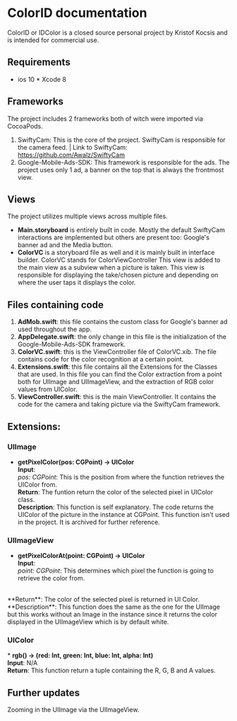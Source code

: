 # ColorID documentation

ColorID or IDColor is a closed source personal project by Kristof Kocsis and is intended for commercial use.

## Requirements
* ios 10
* Xcode 8

## Frameworks
The project includes 2 frameworks both of witch were imported via CocoaPods.
1.  SwiftyCam: This is the core of the project. SwiftyCam is responsible for the camera feed. | Link to SwiftyCam: https://github.com/Awalz/SwiftyCam
2. Google-Mobile-Ads-SDK: This framework is responsible for the ads. The project uses only 1 ad, a banner on the top that is always the frontmost view.

## Views
The project utilizes multiple views across multiple files.
* **Main.storyboard** is entirely built in code. Mostly the default SwiftyCam interactions are implemented but others are present too: Google's banner ad and the Media button.
* **ColorVC** is a storyboard file as well and it is mainly built in interface builder. ColorVC stands for ColorViewController This view is added to the main view as a subview when a picture is taken. This view is responsible for displaying the take/chosen picture and depending on where the user taps it displays the color.

## Files containing code
1. **AdMob.swift**: this file contains the custom class for Google's banner ad used throughout the app.
2. **AppDelegate.swift**: the only change in this file is the initialization of the Google-Mobile-Ads-SDK framework.
3. **ColorVC.swift**: this is the ViewController file of ColorVC.xib. The file contains code for the color recognition at a certain point.
4. **Extensions.swift**: this file contains all the Extensions for the Classes that are used. In this file you can find the Color extraction from a point both for UIImage and UIImageView, and the extraction of RGB color values from UIColor.
5. **ViewController.swift**: this is the main ViewController. It contains the code for the camera and taking picture via the SwiftyCam framework.


## Extensions:


### UIImage

* **getPixelColor(pos: CGPoint) -> UIColor** <br>
**Input**: <br>
*pos: CGPoint*: This is the position from where the function retrieves the UIColor from. <br>
**Return**:
The funtion return the color of the selected pixel in UIColor class. <br>
**Description**:
This function is self explanatory. The code returns the UIColor of the picture in the instance at CGPoint. This function isn't used in the project. It is archived for further reference.

### UIImageView

* **getPixelColorAt(point: CGPoint) -> UIColor** <br>
**Input**: <br>
*point: CGPoint*: This determines which pixel the function is going to retrieve the color from.
 <br>
**Return**:
The color of the selected pixel is returned in UI Color. <br>
**Description**:
This function does the same as the one for the UIImage but this works without an Image in the instance since it returns the color displayed in the UIImageView which is by default white.

### UIColor

* **rgb() -> (red: Int, green: Int, blue: Int, alpha: Int)** <br>
**Input**: N/A <br>
**Return**:
This function return a tuple containing the R, G, B and A values.

## Further updates
Zooming in the UIImage via the UIImageView.
